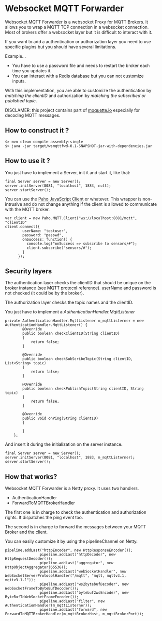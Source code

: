# Websocket MQTT Forwarder

Websocket MQTT Forwarder is a websocket Proxy for MQTT Brokers.
It allows you to wrap a MQTT TCP connection in a websocket connection.
Most of brokers offer a websocket layer but it is difficult to interact with it.

If you want to add a authentication or authorization layer you need to use specific plugins but you should have several limitations.

Example…

- You have to use a password file and needs to restart the broker each time you updates it.
- You can interact with a Redis database but you can not customize inputs.

With this implementation, you are able to customize the authentication by _matching the clientID_ and authorization by _matching the subscribed or published topic_.

DISCLAMER: this project contains part of [moquette.io](https://github.com/andsel/moquette) especially for decoding MQTT messages.

## How to construct it ?

```
$> mvn clean compile assembly:single
$> java -jar target/wsmqttfwd-0.1-SNAPSHOT-jar-with-dependencies.jar
```

## How to use it ?

You just have to implement a Server, init it and start it, like that:

```
final Server server = new Server();
server.initServer(8081, "localhost", 1883, null);
server.startServer();
```

You can use the [Paho JavaScript Client](https://eclipse.org/paho/clients/js/) or whatever. This wrapper is non-intrusive and do not change anything if the client
is allowed to communicate with the MQTT broker.

```
var client = new Paho.MQTT.Client("ws://localhost:8081/mqtt", "clientID"
client.connect({
        userName: "testuser",
        password: "passwd",
        onSuccess: function() {
          console.log("onSuccess => subscribe to sensors/#");
          client.subscribe("sensors/#");
        }
      });
```

## Security layers

The authentication layer checks the clientID that should be unique on the broker instance (see MQTT protocol reference).
userName and password is not checked (it could be by the broker).

The authorization layer checks the topic names and the clientID.

You just have to implement a _AuthenticationHandler.MqttListener_

```
private AuthenticationHandler.MqttListener m_mqttListerner = new AuthenticationHandler.MqttListener() {
        @Override
        public boolean checkClientID(String clientID)
        {
            return false;
        }

        @Override
        public boolean checkSubScribeTopic(String clientID, List<String> topic)
        {
            return false;
        }

        @Override
        public boolean checkPublishTopic(String clientID, String topic)
        {
            return false;
        }

        @Override
        public void onPing(String clientID)
        {

        }
    };
```

And insert it during the initialization on the server instance.

```
final Server server = new Server();
server.initServer(8081, "localhost", 1883, m_mqttListerner);
server.startServer();
```

## How that works?

Websocket MQTT Forwarder is a Netty proxy. It uses two handlers.

- AuthenticationHandler
- ForwardToMQTTBrokerHandler

The first one is in charge to check the authentication and authorization rights.
It dispatches the ping event too.

The second is in charge to forward the messages between your MQTT Broker and the
client.

You can easily customize it by using the pipelineChannel on Netty.

```
pipeline.addLast("httpEncoder", new HttpResponseEncoder());
                pipeline.addLast("httpDecoder", new HttpRequestDecoder());
                pipeline.addLast("aggregator", new HttpObjectAggregator(65536));
                pipeline.addLast("webSocketHandler", new WebSocketServerProtocolHandler("/mqtt", "mqtt, mqttv3.1, mqttv3.1.1"));
                pipeline.addLast("ws2bytebufDecoder", new WebSocketFrameToByteBufDecoder());
                pipeline.addLast("bytebuf2wsEncoder", new ByteBufToWebSocketFrameEncoder());
                pipeline.addLast("filter", new AuthenticationHandler(m_mqttListerner));
                pipeline.addLast("forward", new ForwardToMQTTBrokerHandler(m_mqttBrokerHost, m_mqttBrokerPort));
```
